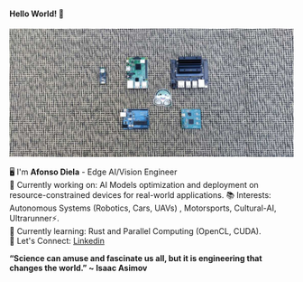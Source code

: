 #### Hello World! 🤖

<p style="text-align: center;">
  <img 
    src="https://github.com/diesimo-ai/diesimo-lab/raw/main/resources/images/cover.jpeg" 
    alt="Edge AI" 
    width="512" 
    style="max-width: 100%; height: auto;" 
  />
</p>

🖥️ I'm **Afonso Diela** - Edge AI/Vision Engineer<br>
🔭 Currently working on: AI Models optimization and deployment on resource-constrained devices for real-world applications.
📚 Interests: Autonomous Systems (Robotics, Cars, UAVs) , Motorsports, Cultural-AI, Ultrarunner⚡.<br>
🌱 Currently learning: Rust and Parallel Computing (OpenCL, CUDA).<br>
🚀 Let's Connect: [Linkedin](https://www.linkedin.com/in/afonso-diela/) 

**“Science can amuse and fascinate us all, but it is engineering that changes the world.” ~ Isaac Asimov**
